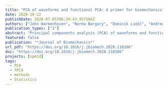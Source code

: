 ```yaml
---
title: "PCA of waveforms and functional PCA: A primer for biomechanics"
date: 2020-10-22
publishDate: 2020-07-05T06:34:43.957166Z
authors: ["John Warmenhoven", "Norma Bargary", "Dominik Liebl", "Andrew Harrison", "Mark A. Robinson", "Edward Gunning", "Giles Hooker"]
publication_types: ["2"]
abstract: "Principal components analysis (PCA) of waveforms and functional PCA (fPCA) are statistical approaches used to explore patterns of variability in biomechanical curve data, with fPCA being an accepted statistical method grounded within the functional data analysis (FDA) statistical framework. This technical note demonstrates that PCA of waveforms is the most rudimentary form of FDA, and consequently can be rationalised within the FDA framework of statistical processes. Mathematical proofing applied demonstrations of both techniques, and an example of when fPCA may be of greater benefit to control over smoothing of functional principal components is provided using an open access motion sickness dataset. Finally, open access software is provided with this paper as means of priming the biomechanics community for using these methods as a part of future functional data explorations."
featured: false
publication: "*Journal of Biomechanics*"
url_pdf: "https://doi.org/10.1016/j.jbiomech.2020.110106"
doi: "https://doi.org/10.1016/j.jbiomech.2020.110106"
projects: [spm1d]
tags:
  - PCA
  - fPCA
  - methods
  - Statistics
---
```

